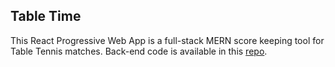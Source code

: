 ## Table Time

This React Progressive Web App is a full-stack MERN score keeping tool for Table Tennis matches. Back-end code is available in this [repo](https://github.com/TinoMuzambi/TableTimeFull).
